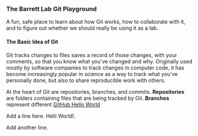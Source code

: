 ### The Barrett Lab Git Playground

A fun, safe place to learn about how Git works, how to collaborate with it, and to figure out whether we should really be using it as a lab.

#### The Basic Idea of Git

Git tracks changes to files saves a record of those changes, with your comments, so that you know what you've changed and why. Originally used mostly by software companies to track changes in computer code, it has become increasingly popular in science as a way to track what you've personally done, but also to share reproducible work with others. 

At the heart of Git are repositories, branches, and commits. **Repositories** are folders containing files that are being tracked by Git. **Branches** represent different 
[GitHub Hello World](https://guides.github.com/activities/hello-world/)

Add a line here. Helli World!.

Add another line.